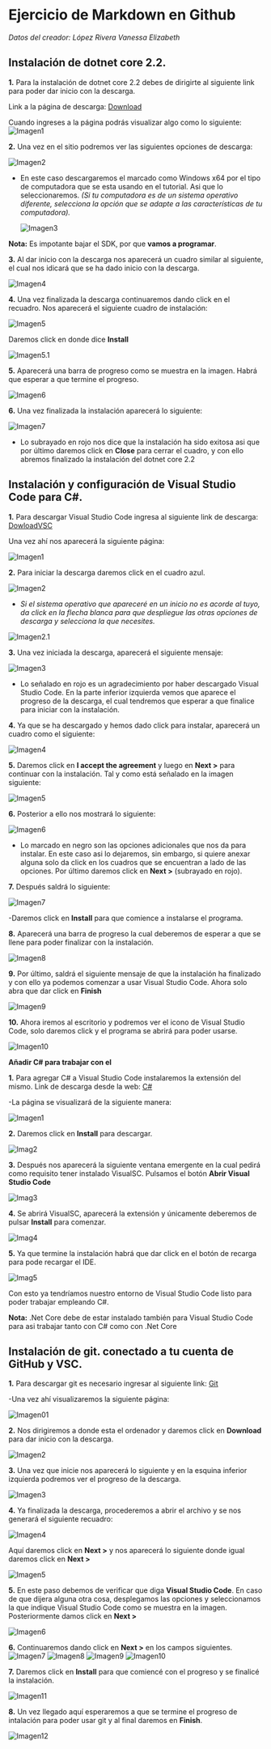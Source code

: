 # **Ejercicio de Markdown en Github**


*Datos del creador: López Rivera Vanessa Elizabeth*


## Instalación de dotnet core 2.2.

**1.** Para la instalación de dotnet core 2.2 debes de dirigirte al siguiente link para poder dar inicio con la descarga. 

Link a la página de descarga: [Download](https://dotnet.microsoft.com/download/dotnet-core/2.2) 

Cuando ingreses a la página podrás visualizar algo como lo siguiente:
   ![Imagen1](./ImagenesTuto/VisualizarPagina.jpg)

**2.** Una vez en el sitio podremos ver las siguientes opciones de descarga:

   ![Imagen2](./ImagenesTuto/05.jpg)

+ En este caso descargaremos el marcado como Windows x64 por el tipo de computadora que se esta usando en el tutorial. Asi que lo seleccionaremos. 
*(Si tu computadora es de un sistema operativo diferente, selecciona la opción que se adapte a las características de tu computadora).*

   ![Imagen3](./ImagenesTuto/06.jpg)

**Nota:** Es impotante bajar el SDK, por que **vamos a programar**. 

**3.** Al dar inicio con la descarga nos aparecerá un cuadro similar al siguiente, el cual nos idicará que se ha dado inicio con la descarga.

   ![Imagen4](./ImagenesTuto/DescargaIniciada4.jpg)

**4.** Una vez finalizada la descarga continuaremos dando click en el recuadro. Nos aparecerá el siguiente cuadro de instalación:

   ![Imagen5](./ImagenesTuto/Instalación07.jpg)

Daremos click en donde dice **Install**

   ![Imagen5.1](./ImagenesTuto/Instalación08.jpg)

**5.** Aparecerá una barra de progreso como se muestra en la imagen. Habrá que esperar a que termine el progreso.

   ![Imagen6](./ImagenesTuto/Progreso09.jpg)

**6.** Una vez finalizada la instalación aparecerá lo siguiente:

   ![Imagen7](./ImagenesTuto/Finalizada10.jpg)

+ Lo subrayado en rojo nos dice que la instalación ha sido exitosa asi que por último daremos click en **Close** para cerrar el cuadro, y con ello abremos finalizado la instalación del dotnet core 2.2

## Instalación y configuración de Visual Studio Code para C#.

**1.** Para descargar Visual Studio Code ingresa al siguiente link de descarga: [DowloadVSC](https://code.visualstudio.com/)

Una vez ahí nos aparecerá la siguiente página:

![Imagen1](./ImagenesTuto/VisualStudioPage01.jpg)

**2.** Para iniciar la descarga daremos click en el cuadro azul. 

![Imagen2](./ImagenesTuto/VisualDownload02.jpg)

+ *Si el sistema operativo que apareceré en un inicio no es acorde al tuyo, da click en la flecha blanca para que despliegue las otras opciones de descarga y selecciona la que necesites.*

![Imagen2.1](./ImagenesTuto/Despliegue21.jpg)

**3.** Una vez iniciada la descarga, aparecerá el siguiente mensaje:

![Imagen3](./ImagenesTuto/InicioDes03.jpg)

+ Lo señalado en rojo es un agradecimiento por haber descargado Visual Studio Code. En la parte inferior izquierda vemos que aparece el progreso de la descarga, el cual tendremos que esperar a que finalice para iniciar con la instalación. 

**4.** Ya que se ha descargado y hemos dado click para instalar, aparecerá un cuadro como el siguiente:

![Imagen4](./ImagenesTuto/InstaVSC04.jpg)

**5.** Daremos click en **I accept the agreement** y luego en **Next >** para continuar con la instalación. Tal y como está señalado en la imagen siguiente:

![Imagen5](./ImagenesTuto/InstaVSC05.jpg)

**6.** Posterior a ello nos mostrará lo siguiente:

![Imagen6](./ImagenesTuto/Continuar05.jpg)

+ Lo marcado en negro son las opciones adicionales que nos da para instalar. En este caso asi lo dejaremos, sin embargo, si quiere anexar alguna solo da click en los cuadros que se encuentran a lado de las opciones. Por último daremos click en **Next >** (subrayado en rojo).

**7.** Después saldrá lo siguiente:

![Imagen7](./ImagenesTuto/Continuar06.jpg)

-Daremos click en **Install** para que comience a instalarse el programa.

**8.** Aparecerá una barra de progreso la cual deberemos de esperar a que se llene para poder finalizar con la instalación.

![Imagen8](./ImagenesTuto/ProgresoVSC07.jpg)

**9.** Por último, saldrá el siguiente mensaje de que la instalación ha finalizado y con ello ya podemos comenzar a usar Visual Studio Code. Ahora solo abra que dar click en **Finish**

![Imagen9](./ImagenesTuto/FinalVSC08.jpg)

**10.** Ahora iremos al escritorio y podremos ver el icono de Visual Studio Code, solo daremos click y el programa se abrirá para poder usarse.

![Imagen10](./ImagenesTuto/LogoVSC10.jpg)

**Añadir C# para trabajar con el**

**1.** Para agregar C# a Visual Studio Code instalaremos la extensión del mismo.
Link de descarga desde la web: [C#](https://marketplace.visualstudio.com/items?itemName=ms-vscode.csharp)

-La página se visualizará de la siguiente manera:

![Imagen1](./ImagenesTuto/DescargadeC.jpg)

**2.** Daremos click en **Install** para descargar.

![Imag2](./ImagenesTuto/InstalarC.jpg)

**3.** Después nos aparecerá la siguiente ventana emergente en la cual pedirá como requisito tener instalado VisualSC. Pulsamos el botón **Abrir Visual Studio Code**

![Imag3](./ImagenesTuto/ActivarC.jpg)

**4.** Se abrirá VisualSC, aparecerá la extensión y únicamente deberemos de pulsar **Install** para comenzar.

![Imag4](./ImagenesTuto/InstallC.jpg)

**5.** Ya que termine la instalación habrá que dar click en el botón de recarga para pode recargar el IDE.

![Imag5](./ImagenesTuto/RecargarC.jpg)

Con esto ya tendríamos nuestro entorno de Visual Studio Code listo para poder trabajar empleando C#. 

**Nota:** .Net Core debe de estar instalado también para Visual Studio Code para asi trabajar tanto con C# como con .Net Core

## Instalación de git. conectado a tu cuenta de GitHub y VSC.

**1.** Para descargar git es necesario ingresar al siguiente link:
[Git](https://git-scm.com/)

-Una vez ahí visualizaremos la siguiente página:

![Imagen01](./ImagenesTuto/Git1.jpg)

**2.** Nos dirigiremos a donde esta el ordenador y daremos click en **Download** para dar inicio con la descarga.

![Imagen2](./ImagenesTuto/Git2.jpg)

**3.** Una vez que inicie nos aparecerá lo siguiente y en la esquina inferior izquierda podremos ver el progreso de la descarga.

![Imagen3](./ImagenesTuto/Git3.jpg)

**4.** Ya finalizada la descarga, procederemos a abrir el archivo y se nos generará el siguiente recuadro:

![Imagen4](./ImagenesTuto/Git4.jpg)

Aquí daremos click en **Next >** y nos aparecerá lo siguiente donde igual daremos click en **Next >**

![Imagen5](./ImagenesTuto/git5.jpg)

**5.** En este paso debemos de verificar que diga **Visual Studio Code**. En caso de que dijera alguna otra cosa, desplegamos las opciones y seleccionamos la que indique Visual Studio Code como se muestra en la imagen. Posteriormente damos click en **Next >**

![Imagen6](./ImagenesTuto/Git6.jpg)

**6.** Continuaremos dando click en **Next >** en los campos siguientes.
![Imagen7](./ImagenesTuto/Git7.jpg)
![Imagen8](./ImagenesTuto/Git8.jpg)
![Imagen9](./ImagenesTuto/Git009.jpg)
![Imagen10](./ImagenesTuto/Git10.jpg)

**7.** Daremos click en **Install** para que comiencé con el progreso y se finalicé la instalación.

![Imagen11](./ImagenesTuto/Git11.jpg)

**8.** Un vez llegado aquí esperaremos a que se termine el progreso de intalación para poder usar git y al final daremos en **Finish**.

![Imagen12](./ImagenesTuto/Git12.jpg)





